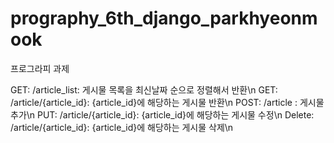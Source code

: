 # prography_6th_django_parkhyeonmook
프로그라피 과제

GET: /article_list: 게시물 목록을 최신날짜 순으로 정렬해서 반환\n
GET: /article/{article_id}: {article_id}에 해당하는 게시물 반환\n
POST: /article : 게시물 추가\n
PUT: /article/{article_id}: {article_id}에 해당하는 게시물 수정\n
Delete: /article/{article_id}: {article_id}에 해당하는 게시물 삭제\n
